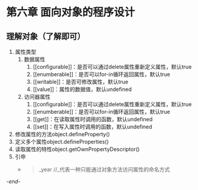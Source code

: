 # 第六章 面向对象的程序设计

## 理解对象（了解即可）

1. 属性类型
    1. 数据属性
        1. [[configurable]]：是否可以通过delete属性重新定义属性，默认true
        2. [[enumberable]]：是否可以for-in循环返回属性，默认true
        3. [[writable]]：是否可修改属性，默认true
        4. [[value]]：属性的数据值，默认undefined
    2. 访问器属性
        1. [[configurable]]：是否可以通过delete属性重新定义属性，默认true
        2. [[enumberable]]：是否可以for-in循环返回属性，默认true
        3. [[get]]：在读取属性时调用的函数，默认undefined
        4. [[set]]：在写入属性时调用的函数，默认undefined
2. 修改属性的方法object.defineProperty()
3. 定义多个属性object.defineProperties()
4. 读取属性的特性object.getOwnPropertyDescriptor()
5. 引申
    * >\_year //\_代表一种只能通过对象方法访问属性的命名方式

*-end-*

